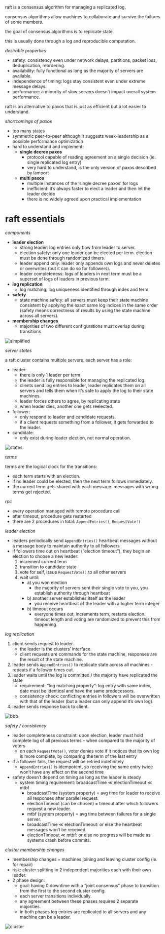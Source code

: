 raft is a consensus algorithm for managing a replicated log.

consensus algorithms allow machines to collaborate and survive the failures of some members.

the goal of consensus algorithms is to replicate state.

this is usually done through a log and reproducible computation.

_desirable properties_

- safety: consistency even under network delays, partitions, packet loss, deduplication, reordering.
- availability: fully functional as long as the majority of servers are available.
- independence of timing: logs stay consistent even under extreme message delays.
- performance: a minority of slow servers doesn’t impact overall system performance.

raft is an alternative to paxos that is just as efficient but a lot easier to understand.

_shortcomings of paxos_

- too many states
- symmetric peer-to-peer although it suggests weak-leadership as a possible performance optimization
- hard to understand and implement:
     - **single decree paxos**
          - protocol capable of reading agreement on a single decision (ie. single replicated log entry)
          - very hard to understand, is the only version of paxos described by lamport
     - **multi paxos**
          - multiple instances of the ‘single decree paxos’ for logs
          - inefficient: it’s always faster to elect a leader and then let the leader decide
          - there is no widely agreed upon practical implementation

# raft essentials

_components_

- **leader election**
     - strong leader: log entries only flow from leader to server.
     - election safety: only one leader can be elected per term. election must be done through randomized timers.
     - leader append only: leader only appends own logs and never deletes or overwrites (but it can do so for followers).
     - leader completeness: logs of leaders in next term must be a superset of logs of leaders in previous term.
- **log replication**
     - log matching: log uniqueness identified through index and term.
- **safety**
     - state machine safety: all servers must keep their state machine consistent by applying the exact same log indices in the same order (safety means correctness of results by using the state machine across all servers).
- **membership changes**
     - majorities of two different configurations must overlap during transitions

![simplified](SCR-20231122-mllb.png)

_server states_

a raft cluster contains multiple servers. each server has a role:

- leader:
     - there is only 1 leader per term
     - the leader is fully responsible for managing the replicated log.
     - clients send log entries to leader, leader replicates them on all servers and tells them when it’s safe to apply the log to their state machines.
     - leader forces others to agree, by replicating state
     - when leader dies, another one gets reelected.
- follower:
     - only respond to leader and candidate requests.
     - if a client requests something from a follower, it gets forwarded to the leader.
- candidate:
     - only exist during leader election, not normal operation.

![states](Pasted%20image%2020231122144216.png)

_terms_

terms are the logical clock for the transitions:

- each term starts with an election.
- if no leader could be elected, then the next term follows immediately.
- the current term gets shared with each message. messages with wrong terms get rejected.

_rpc_

- every operation managed with remote procedure call
- after timeout, procedure gets restarted
- there are 2 procedures in total: `AppendEntries()`, `RequestVote()`

_leader election_

- leaders periodically send `AppendEntries()` heartbeat messages without a message body to maintain authority to all followers
- if followers time out on heartbeat (“election timeout”), they begin an election to choose a new leader:
     1. increment current term
     2. transition to candidate state
     3. vote for self, issue `RequestVote()` to all other servers
     4. wait until:
           - a) you won election
                - the majority of servers sent their single vote to you, you establish authority through heartbeat
           - b) another server establishes itself as the leader
                - you receive heartbeat of the leader with a higher term integer
           - b) timeout occurs
                - everyone times out, increments term, restarts election. timeout length and voting are randomized to prevent this from happening.

_log replication_

1. client sends request to leader.
      - the leader is the clusters’ interface.
      - client requests are commands for the state machine, responses are the result of the state machine.
2. leader sends `AppendEntries()` to replicate state across all machines - repeats if a follower times out.
3. leader waits until the log is committed / the majority have replicated the state
      - requirement: “log matching property”: log entry with same index, date must be identical and have the same predecessors.
      - consistency check: conflicting entries in followers will be overwritten with that of the leader (but a leader can only append it’s own log).
4. leader sends response back to client.

![bbb](Pasted%20image%2020231122183926.png)

_safety / consistency_

- leader completeness constraint: upon election, leader must hold complete log of all previous terms – when compared to the majority of voters
     - on each `RequestVote()`, voter denies vote if it notices that its own log is more complete, by comparing the term of the last entry
- if a follower fails, the request will be retried indefinitely
     - `AppendEntries()` is idempotent, so receiving the same entry twice won’t have any effect on the second time
- safety doesn’t depend on timing as long as the leader is steady
     - system timing requirement: broadcastTime $\ll$ electionTimeout $\ll$ mtbf
          - broadcastTime (system property) = avg time for leader to receive all responses after parallel request.
          - electionTimeout (can be chosen) = timeout after which followers request a new leader.
          - mtbf (system property) = avg time between failures for a single server.
          - broadcastTime $\ll$ electionTimeout: or else the heartbeat messages won’t be received.
          - electionTimeout $\ll$ mtbf: or else no progress will be made as systems crash before commits.

_cluster membership changes_

- membership changes = machines joining and leaving cluster config (ie. for repair)
- risk: cluster splitting in 2 independent majorities each with their own leader.
- 2 phase design:
     - goal: having 0 downtime with a “joint consensus” phase to transition from the first to the second cluster config.
     - each server transitions individually.
     - any agreement between these phases requires 2 separate majorities.
     - in both phases log entries are replicated to all servers and any machine can be a leader.

![cluster](Pasted%20image%2020231122222249.png)
